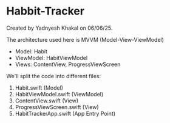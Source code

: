 # Habbit-Tracker

  Created by Yadnyesh Khakal on 06/06/25.


 The architecture used here is MVVM (Model-View-ViewModel)
 - Model: Habit
 - ViewModel: HabitViewModel
 - Views: ContentView, ProgressViewScreen

 We'll split the code into different files:
 1. Habit.swift (Model)
 2. HabitViewModel.swift (ViewModel)
 3. ContentView.swift (View)
 4. ProgressViewScreen.swift (View)
 5. HabitTrackerApp.swift (App Entry Point)

